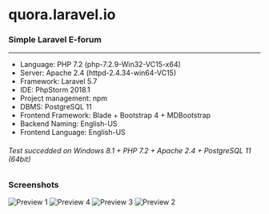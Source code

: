 # quora.laravel.io

### Simple Laravel E-forum
-------------------------------------
* Language: PHP 7.2 (php-7.2.9-Win32-VC15-x64)
* Server: Apache 2.4 (httpd-2.4.34-win64-VC15)
* Framework: Laravel 5.7
* IDE: PhpStorm 2018.1
* Project management: npm
* DBMS: PostgreSQL 11
* Frontend Framework: Blade + Bootstrap 4 + MDBootstrap
* Backend Naming: English-US
* Frontend Language: English-US
###### Test succedded on Windows 8.1 + PHP 7.2 + Apache 2.4 + PostgreSQL 11 (64bit)

### Screenshots
![Preview 1](https://i.ibb.co/MfMkq9s/screencapture-localhost-search-2018-11-24-16-17-16.png)
![Preview 4](https://i.ibb.co/m0XwZKx/screencapture-localhost-discussion-bootstrap-4-grid-su-dung-the-nao-2018-11-24-16-18-15.png)
![Preview 3](https://i.ibb.co/bz0MBGp/screencapture-localhost-discussion-material-design-for-bootstrap-4-pro-edit-2018-11-24-16-23-50.png)
![Preview 2](https://i.ibb.co/h1g5rzJ/screencapture-localhost-manage-user-2-2018-11-24-16-15-52.png)
